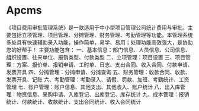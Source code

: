 # Apcms
 《项目费用审批管理系统》是一款适用于中小型项目管理公司统计费用与审批。主要包括立项管理、项目管理、分摊管理、财务管理、考勤管理等功能。本管理系统多处具有快速辅助录入功能，操作简单，易学、易用；处理功能高效强大，是协助您的好帮手！ 主要功能包含： 一、基本信息：部门信息、人员信息、公司信息、组织设置、往来单位、报销类型、付款类型 二、立项管理：项目设置 三、项目管理：方案、报价单、报销申请、工时单、日志、支出合同、收入合同、付款申请、发票开具 四、分摊管理：分摊申请、分摊查询 五、财务管理：收款合同、收款、发票开具、记账 六、考勤管理：考勤录入、请假、罚款、加班、考勤统计、工资管理 七、账户管理：账户信息、其他支出、其他收入、账户统计 八、出入库管理：物资信息、采购申请、入库登记、出库登记、库存统计 九、成本管理：报销统计、付款统计、收款统计、支出合同统计、收入合同统计
